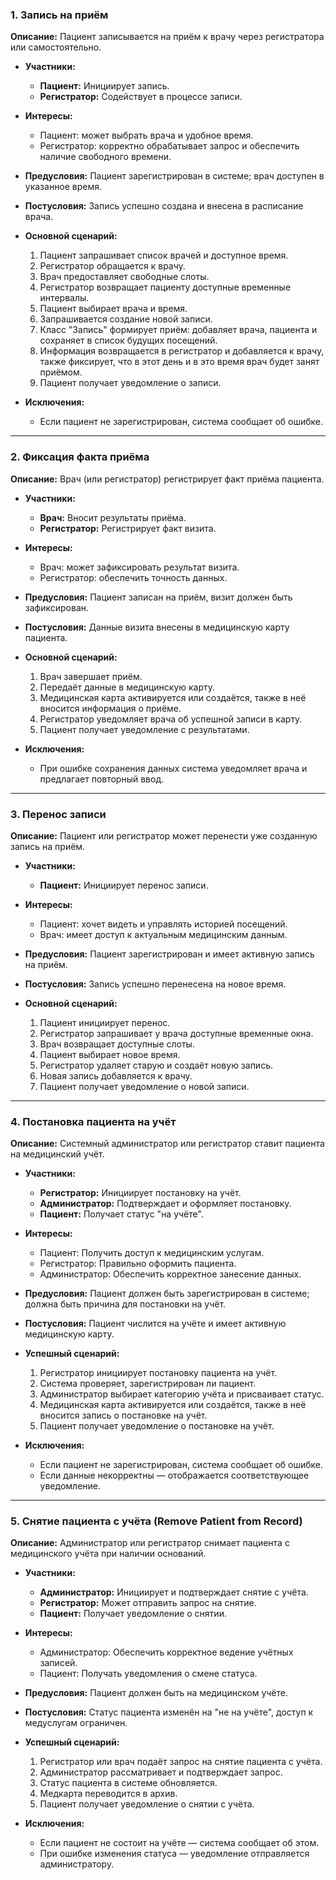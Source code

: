 ### **1. Запись на приём**

**Описание:** Пациент записывается на приём к врачу через регистратора или самостоятельно.

* **Участники:**

  * **Пациент:** Инициирует запись.
  * **Регистратор:** Содействует в процессе записи.

* **Интересы:**

  * Пациент: может выбрать врача и удобное время.
  * Регистратор: корректно обрабатывает запрос и обеспечить наличие свободного времени.

* **Предусловия:** Пациент зарегистрирован в системе; врач доступен в указанное время.

* **Постусловия:** Запись успешно создана и внесена в расписание врача.

* **Основной сценарий:**

  1. Пациент запрашивает список врачей и доступное время.
  2. Регистратор обращается к врачу.
  3. Врач предоставляет свободные слоты.
  4. Регистратор возвращает пациенту доступные временные интервалы.
  5. Пациент выбирает врача и время.
  6. Запрашивается создание новой записи.
  7. Класс "Запись" формирует приём: добавляет врача, пациента и сохраняет в список будущих посещений.
  8. Информация возвращается в регистратор и добавляется к врачу, также фиксирует, что в этот день и в это время врач будет занят приёмом.
  9. Пациент получает уведомление о записи.

* **Исключения:**

  * Если пациент не зарегистрирован, система сообщает об ошибке.
---

### **2. Фиксация факта приёма**

**Описание:** Врач (или регистратор) регистрирует факт приёма пациента.

* **Участники:**

  * **Врач:** Вносит результаты приёма.
  * **Регистратор:** Регистрирует факт визита.

* **Интересы:**

  * Врач: может зафиксировать результат визита.
  * Регистратор: обеспечить точность данных.

* **Предусловия:** Пациент записан на приём, визит должен быть зафиксирован.

* **Постусловия:** Данные визита внесены в медицинскую карту пациента.

* **Основной сценарий:**

  1. Врач завершает приём.
  2. Передаёт данные в медицинскую карту.
  3. Медицинская карта активируется или создаётся, также в неё вносится информация о приёме.
  4. Регистратор уведомляет врача об успешной записи в карту.
  5. Пациент получает уведомление с результатами.

* **Исключения:**

  * При ошибке сохранения данных система уведомляет врача и предлагает повторный ввод.

---

### **3. Перенос записи**

**Описание:** Пациент или регистратор может перенести уже созданную запись на приём.

* **Участники:**

  * **Пациент:** Инициирует перенос записи.

* **Интересы:**

  * Пациент: хочет видеть и управлять историей посещений.
  * Врач: имеет доступ к актуальным медицинским данным.

* **Предусловия:** Пациент зарегистрирован и имеет активную запись на приём.

* **Постусловия:** Запись успешно перенесена на новое время.

* **Основной сценарий:**

  1. Пациент инициирует перенос.
  2. Регистратор запрашивает у врача доступные временные окна.
  3. Врач возвращает доступные слоты.
  4. Пациент выбирает новое время.
  5. Регистратор удаляет старую и создаёт новую запись.
  6. Новая запись добавляется к врачу.
  7. Пациент получает уведомление о новой записи.

---

### **4. Постановка пациента на учёт**

**Описание:** Системный администратор или регистратор ставит пациента на медицинский учёт.

* **Участники:**

  * **Регистратор:** Инициирует постановку на учёт.
  * **Администратор:** Подтверждает и оформляет постановку.
  * **Пациент:** Получает статус "на учёте".

* **Интересы:**

  * Пациент: Получить доступ к медицинским услугам.
  * Регистратор: Правильно оформить пациента.
  * Администратор: Обеспечить корректное занесение данных.

* **Предусловия:** Пациент должен быть зарегистрирован в системе; должна быть причина для постановки на учёт.

* **Постусловия:** Пациент числится на учёте и имеет активную медицинскую карту.

* **Успешный сценарий:**

  1. Регистратор инициирует постановку пациента на учёт.
  2. Система проверяет, зарегистрирован ли пациент.
  3. Администратор выбирает категорию учёта и присваивает статус.
  4. Медицинская карта активируется или создаётся, также в неё вносится запись о постановке на учёт.
  5. Пациент получает уведомление о постановке на учёт.

* **Исключения:**

  * Если пациент не зарегистрирован, система сообщает об ошибке.
  * Если данные некорректны — отображается соответствующее уведомление.

---

### **5. Снятие пациента с учёта (Remove Patient from Record)**

**Описание:** Администратор или регистратор снимает пациента с медицинского учёта при наличии оснований.

* **Участники:**

  * **Администратор:** Инициирует и подтверждает снятие с учёта.
  * **Регистратор:** Может отправить запрос на снятие.
  * **Пациент:** Получает уведомление о снятии.

* **Интересы:**

  * Администратор: Обеспечить корректное ведение учётных записей.
  * Пациент: Получать уведомления о смене статуса.

* **Предусловия:** Пациент должен быть на медицинском учёте.

* **Постусловия:** Статус пациента изменён на "не на учёте", доступ к медуслугам ограничен.

* **Успешный сценарий:**

  1. Регистратор или врач подаёт запрос на снятие пациента с учёта.
  2. Администратор рассматривает и подтверждает запрос.
  3. Статус пациента в системе обновляется.
  4. Медкарта переводится в архив.
  5. Пациент получает уведомление о снятии с учёта.

* **Исключения:**

  * Если пациент не состоит на учёте — система сообщает об этом.
  * При ошибке изменения статуса — уведомление отправляется администратору.